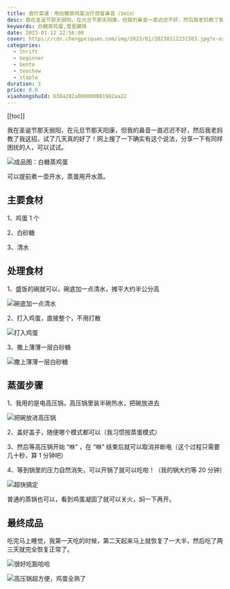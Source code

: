 ```yaml
---
title: 食疗菜谱：用白糖蒸鸡蛋治疗感冒鼻音（1min）
desc: 我在圣诞节那天弱阳，在元旦节那天阳康，但我的鼻音一直迟迟不好，然后我老妈教了我这招，试了几天真的好了！网上搜了一下确实有这个说法，分享一下有同样困扰的人，可以试试。
keywords: 白糖蒸鸡蛋,雪里藏珠
date: 2023-01-12 22:56:00
cover: https://cdn.chengpeiquan.com/img/2023/01/20230112231503.jpg?x-oss-process=image/interlace,1
categories:
  - thrift
  - beginner
  - bento
  - teochew
  - staple
duration: 1
price: 0.8
xiaohongshuId: 630a282a000000001902aa22
---
```


[[toc]]

我在圣诞节那天弱阳，在元旦节那天阳康，但我的鼻音一直迟迟不好，然后我老妈教了我这招，试了几天真的好了！网上搜了一下确实有这个说法，分享一下有同样困扰的人，可以试试。

![成品图：白糖蒸鸡蛋](https://cdn.chengpeiquan.com/img/2023/01/20230112231541.jpg?x-oss-process=image/interlace,1)

可以提前煮一壶开水，蒸蛋用开水蒸。

## 主要食材

1、鸡蛋 1 个

2、白砂糖

3、清水

## 处理食材

1、盛饭的碗就可以，碗底加一点清水，摊平大约半公分高

![碗底加一点清水](https://cdn.chengpeiquan.com/img/2023/01/20230112231544.jpg?x-oss-process=image/interlace,1)

2、打入鸡蛋，直接整个，不用打散

![打入鸡蛋](https://cdn.chengpeiquan.com/img/2023/01/20230112231545.jpg?x-oss-process=image/interlace,1)

3、撒上薄薄一层白砂糖

![撒上薄薄一层白砂糖](https://cdn.chengpeiquan.com/img/2023/01/20230112231546.jpg?x-oss-process=image/interlace,1)

## 蒸蛋步骤

1、我用的是电高压锅，高压锅里装半碗热水，把碗放进去

![把碗放进高压锅](https://cdn.chengpeiquan.com/img/2023/01/20230112231547.jpg?x-oss-process=image/interlace,1)

2、盖好盖子，随便哪个模式都可以（我习惯按蒸蛋模式）

3、然后等高压锅开始 “咻” ，在 “咻” 结束后就可以取消并断电（这个过程只需要几十秒，算 1 分钟吧）

4、等到锅里的压力自然消失，可以开锅了就可以吃啦！（我的锅大约等 20 分钟）

![超快搞定](https://cdn.chengpeiquan.com/img/2023/01/20230112231548.jpg?x-oss-process=image/interlace,1)

普通的蒸锅也可以，看到鸡蛋凝固了就可以关火，焖一下再开。

## 最终成品

吃完马上睡觉，我第一天吃的时候，第二天起来马上就恢复了一大半，然后吃了两三天就完全恢复正常了。

![很好吃豁哈哈](https://cdn.chengpeiquan.com/img/2023/01/20230112231542.jpg?x-oss-process=image/interlace,1)

![高压锅超方便，鸡蛋全熟了](https://cdn.chengpeiquan.com/img/2023/01/20230112231543.jpg?x-oss-process=image/interlace,1)

